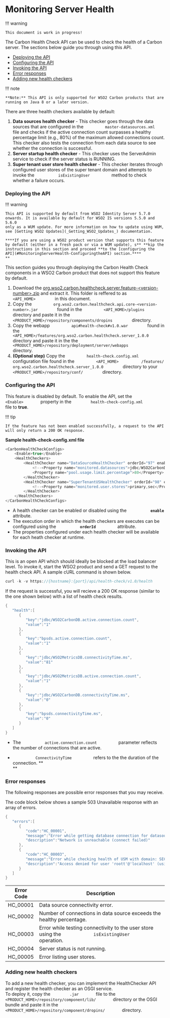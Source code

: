 # Monitoring Server Health

!!! warning
    
    This document is work in progress!
    

The Carbon Health Check API can be used to check the health of a Carbon
server. The sections below guide you through using this API.

-   [Deploying the API](#MonitoringServerHealth-DeployingtheAPI)
-   [Configuring the API](#MonitoringServerHealth-ConfiguringtheAPI)
-   [Invoking the API](#MonitoringServerHealth-InvokingtheAPI)
-   [Error responses](#MonitoringServerHealth-Errorresponses)
-   [Adding new health
    checkers](#MonitoringServerHealth-Addingnewhealthcheckers)

!!! note
    
    **Note:** This API is only supported for WSO2 Carbon products that are
    running on Java 8 or a later version.
    

There are three health checkers available by default:

1.  **Data sources health checker** - This checker goes through the data
    sources that are configured in the
    `          master-datasources.xml         ` file and checks if the
    active connection count surpasses a healthy percentage limit (e.g.,
    80%) of the maximum allowed connections count. This checker also
    tests the connection from each data source to see whether the
    connection is successful.
2.  **Server startup health checker** - This checker uses the
    ServerAdmin service to check if the server status is RUNNING.
3.  **Super tenant user store health checker** - This checker iterates
    through configured user stores of the super tenant domain and
    attempts to invoke the `           isExistingUser          ` method
    to check whether a failure occurs.

### Deploying the API

!!! warning
    
    This API is supported by default from WSO2 Identity Server 5.7.0
    onwards. It is available by default for WSO2 IS versions 5.5.0 and 5.6.0
    only as a WUM update. For more information on how to update using WUM,
    see [Getting WSO2 Updates](_Getting_WSO2_Updates_) documentation.
    
    ****If you are using a WSO2 product version that supports this feature
    by default (either in a fresh pack or via a WUM update), s** **kip the
    instructions in this section and proceed **to the [configuring the
    API](#MonitoringServerHealth-ConfiguringtheAPI) section.****  
    **
    

This section guides you through deploying the Carbon Health Check
components in a WSO2 Carbon product that does not support this feature
by default.

1.  Download the
    [org.wso2.carbon.healthcheck.server.feature-\<version-number\>.zip](../../assets/img/97566182/97566189.zip)
    and extract it. This folder is reffered to as
    `          <API_HOME>         ` in this document.
2.  Copy the
    `          org.wso2.carbon.healthcheck.api.core-<version-number>.jar         `
    found in the `          <API_HOME>/plugins         ` directory and
    paste it in the
    `          <PRODUCT_HOME>/repository/components/dropins         `
    directory.
3.  Copy the webapp `          api#health-check#v1.0.war         ` found
    in the
    `          <API_HOME>/features/org.wso2.carbon.healthcheck.server_1.0.0         `
    directory and paste it in the the
    `          <PRODUCT_HOME>/repository/deployment/server/webapps         `
    directory.
4.  **(Optional step)** Copy the
    `          health-check.config.xml         ` configuration file
    found in the `          <API_HOME>          /features/         `
    `          org.wso2.carbon.healthcheck.server_1.0.0         `
    directory to your
    `          <PRODUCT_HOME>/repository/conf/         ` directory.  

### Configuring the API

This feature is disabled by default. To enable the API, set the
`         <Enable>        ` property in the
`         health-check-config.xml        ` file to **true**.  

!!! tip
    
    If the feature has not been enabled successfully, a request to the API
    will only return a 200 OK response.
    

**Sample health-check-config.xml file**

``` java
<CarbonHealthCheckConfigs>
    <Enable>true</Enable>
    <HealthCheckers>
        <HealthChecker name="DataSourceHealthChecker" orderId="97" enable="true">
            <!--<Property name="monitored.datasources">jdbc/WSO2CarbonDB,jdbc/WSO2MetricsDB,jdbc/WSO2UMDB</Property>-->
            <Property name="pool.usage.limit.percentage">80</Property>
        </HealthChecker>
        <HealthChecker name="SuperTenantUSHealthChecker" orderId="98" enable="true">
            <!--<Property name="monitored.user.stores">primary,sec</Property>-->
        </HealthChecker>
    </HealthCheckers>
</CarbonHealthCheckConfigs>
```

-   A health checker can be enabled or disabled using the
    **`           enable          `** attribute.
-   The execution order in which the health checkers are executes can be
    configured using the **`           orderId          `** attribute.
-   The properties configured under each health checker will be
    available for each heath checker at runtime.

### Invoking the API

This is an open API which should ideally be blocked at the load balancer
level. To invoke it, start the WSO2 product and send a GET request to
the health check API. A sample cURL command is shown below.

``` java
curl -k -v https://{hostname}:{port}/api/health-check/v1.0/health
```

If the request is successful, you will recieve a 200 OK response
(similar to the one shown below) with a list of health check results.

``` java
{  
   "health":[  
      {  
         "key":"jdbc/WSO2CarbonDB.active.connection.count",
         "value":"1"
      },
      {  
         "key":"bpsds.active.connection.count",
         "value":"1"
      },
      {  
         "key":"jdbc/WSO2MetricsDB.connectivityTime.ms",
         "value":"81"
      },
      {  
         "key":"jdbc/WSO2MetricsDB.active.connection.count",
         "value":"1"
      },
      {  
         "key":"jdbc/WSO2CarbonDB.connectivityTime.ms",
         "value":"0"
      },
      {  
         "key":"bpsds.connectivityTime.ms",
         "value":"0"
      }
   ]
}
```

-   The `           active.connection.count          ` parameter
    reflects the number of connections that are active.

-   `           ConnectivityTime          ` refers to the the duration
    of the connection. **  
    **

### **Error responses**

The following responses are possible error responses that you may
receive.

The code block below shows a sample 503 Unavailable response with an
array of errors.

``` java
{  
   "errors":[  
      {  
         "code":"HC_00001",
         "message":"Error while getting database connection for datasource: jdbc/DISCONNECTED",
         "description":"Network is unreachable (connect failed)"
      },
      {  
         "code":"HC_00003",
         "message":"Error while checking health of USM with domain: SEC",
         "description":"Access denied for user 'roott'@'localhost' (using password: YES)"
      }
   ]
}
```

| Error Code | Description                                                                                                       |
|------------|-------------------------------------------------------------------------------------------------------------------|
| HC\_00001  | Data source connectivity error.                                                                                   |
| HC\_00002  | Number of connections in data source exceeds the healthy percentage.                                              |
| HC\_00003  | Error while testing connectivity to the user store using the `             isExistingUser            ` operation. |
| HC\_00004  | Server status is not running.                                                                                     |
| HC\_00005  | Error listing user stores.                                                                                        |

### Adding new health checkers

To add a new health checker, you can implement the HealthChecker API and
register the health checker as an OSGI service.  
To deploy it, copy the `         .jar        ` file to the
`         <PRODUCT_HOME>/repository/component/lib/        ` directory or
the OSGI bundle and paste it in the
`         <PRODUCT_HOME>/repository/component/dropins/        `
directory.

